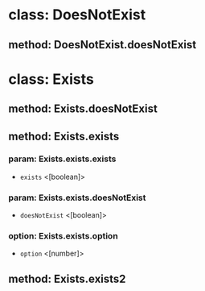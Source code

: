 # class: DoesNotExist

## method: DoesNotExist.doesNotExist

# class: Exists

## method: Exists.doesNotExist

## method: Exists.exists

### param: Exists.exists.exists
- `exists` <[boolean]>

### param: Exists.exists.doesNotExist
- `doesNotExist` <[boolean]>

### option: Exists.exists.option
- `option` <[number]>

## method: Exists.exists2
